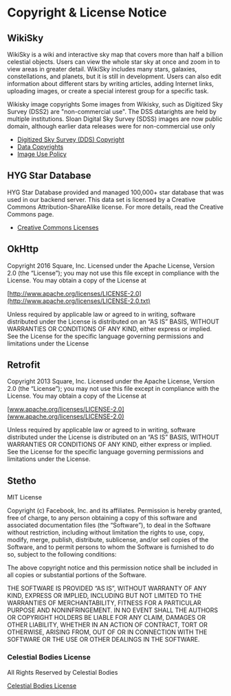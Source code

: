# Copyright & License Notice

## WikiSky

WikiSky is a wiki and interactive sky map that covers more than half a billion celestial objects. Users can view the whole star sky at once and zoom in to view areas in greater detail. WikiSky includes many stars, galaxies, constellations, and planets, but it is still in development. Users can also edit information about different stars by writing articles, adding Internet links, uploading images, or create a special interest group for a specific task.

Wikisky image copyrights
Some images from Wikisky, such as Digitized Sky Survey (DSS2) are "non-commercial use". The DSS datarights are held by multiple institutions. Sloan Digital Sky Survey (SDSS) images are now public domain, although earlier data releases were for non-commercial use only

+ [Digitized Sky Survey (DDS) Copyright](https://web.archive.org/web/20080909112611/http://wikisky.org/wiki/Copyright_-_DSS2_images)
+ [Data Copyrights](http://gsss.stsci.edu/Acknowledgements/DataCopyrights.htm)
+ [Image Use Policy](https://www.sdss.org/collaboration/image-use-policy/)


## HYG Star Database

HYG Star Database provided and managed 100,000+ star database that was used in our backend server.
This data set is licensed by a Creative Commons Attribution-ShareAlike license. For more details, read the Creative Commons page.

+ [Creative Commons Licenses](https://creativecommons.org/licenses/by-sa/2.5/)



## OkHttp

Copyright 2016 Square, Inc.
Licensed under the Apache License, Version 2.0 (the “License”); you may not use this file except in compliance with the License.
You may obtain a copy of the License at

  [http://www.apache.org/licenses/LICENSE-2.0](http://www.apache.org/licenses/LICENSE-2.0.txt)
 
 Unless required by applicable law or agreed to in writing, software distributed under the License is distributed on an “AS IS” BASIS, WITHOUT WARRANTIES OR CONDITIONS OF ANY KIND, either express or implied. See the License for the specific language governing permissions and limitations under the License
 
## Retrofit
 
  Copyright 2013 Square, Inc.
Licensed under the Apache License, Version 2.0 (the “License”); you may not use this file except in compliance with the License. You may obtain a copy of the License at

  [www.apache.org/licenses/LICENSE-2.0](www.apache.org/licenses/LICENSE-2.0)

Unless required by applicable law or agreed to in writing, software distributed under the License is distributed on an “AS IS” BASIS, WITHOUT WARRANTIES OR CONDITIONS OF ANY KIND, either express or implied. See the License for the specific language governing permissions and limitations under the License.

## Stetho

MIT License

Copyright (c) Facebook, Inc. and its affiliates.
Permission is hereby granted, free of charge, to any person obtaining a copy of this software and associated documentation files (the “Software”), to deal in the Software without restriction, including without limitation the rights to use, copy, modify, merge, publish, distribute, sublicense, and/or sell copies of the Software, and to permit persons to whom the Software is furnished to do so, subject to the following conditions:

The above copyright notice and this permission notice shall be included in all copies or substantial portions of the Software.

THE SOFTWARE IS PROVIDED “AS IS”, WITHOUT WARRANTY OF ANY KIND, EXPRESS OR IMPLIED, INCLUDING BUT NOT LIMITED TO THE WARRANTIES OF MERCHANTABILITY, FITNESS FOR A PARTICULAR PURPOSE AND NONINFRINGEMENT. IN NO EVENT SHALL THE AUTHORS OR COPYRIGHT HOLDERS BE LIABLE FOR ANY CLAIM, DAMAGES OR OTHER LIABILITY, WHETHER IN AN ACTION OF CONTRACT, TORT OR OTHERWISE, ARISING FROM, OUT OF OR IN CONNECTION WITH THE SOFTWARE OR THE USE OR OTHER DEALINGS IN THE SOFTWARE.

### Celestial Bodies License
 
 All Rights Reserved by Celestial Bodies
 
 [Celestial Bodies License](mitdoc.md)
